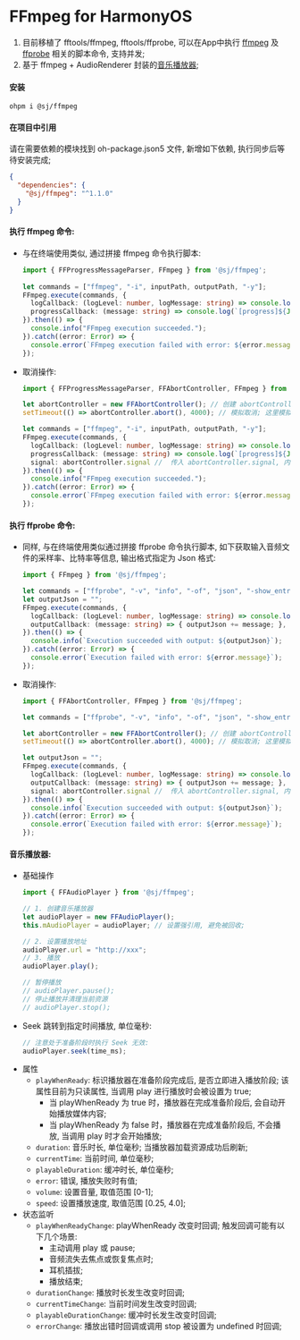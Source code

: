 # FFmpeg for HarmonyOS

1. 目前移植了 fftools/ffmpeg, fftools/ffprobe, 可以在App中执行 [ffmpeg](#执行-ffmpeg-命令) 及 [ffprobe](#执行-ffprobe-命令) 相关的脚本命令, 支持并发; 
2. 基于 ffmpeg + AudioRenderer 封装的[音乐播放器](#音乐播放器);

#### 安装
```shell
ohpm i @sj/ffmpeg
```

#### 在项目中引用

请在需要依赖的模块找到 oh-package.json5 文件, 新增如下依赖, 执行同步后等待安装完成;
```json
{
  "dependencies": {
    "@sj/ffmpeg": "^1.1.0"
  }
}
```

#### 执行 ffmpeg 命令:

- 与在终端使用类似, 通过拼接 ffmpeg 命令执行脚本:
  ```typescript
  import { FFProgressMessageParser, FFmpeg } from '@sj/ffmpeg';
          
  let commands = ["ffmpeg", "-i", inputPath, outputPath, "-y"];            
  FFmpeg.execute(commands, {
    logCallback: (logLevel: number, logMessage: string) => console.log(`[${logLevel}]${logMessage}`),
    progressCallback: (message: string) => console.log(`[progress]${JSON.stringify(FFProgressMessageParser.parse(message))}`),
  }).then(() => {
    console.info("FFmpeg execution succeeded.");
  }).catch((error: Error) => {
    console.error(`FFmpeg execution failed with error: ${error.message}`);
  });
  ```
- 取消操作:
  ```typescript
  import { FFProgressMessageParser, FFAbortController, FFmpeg } from '@sj/ffmpeg';
  
  let abortController = new FFAbortController(); // 创建 abortController, 在需要时终止脚本执行; 
  setTimeout(() => abortController.abort(), 4000); // 模拟取消; 这里模拟取消, 延迟4s后取消操作; 
  
  let commands = ["ffmpeg", "-i", inputPath, outputPath, "-y"];
  FFmpeg.execute(commands, {
    logCallback: (logLevel: number, logMessage: string) => console.log(`[${logLevel}]${logMessage}`),
    progressCallback: (message: string) => console.log(`[progress]${JSON.stringify(FFProgressMessageParser.parse(message))}`),
    signal: abortController.signal //  传入 abortController.signal, 内部会监听取消信号;
  }).then(() => { 
    console.info("FFmpeg execution succeeded.");
  }).catch((error: Error) => {
    console.error(`FFmpeg execution failed with error: ${error.message}`);
  });
  ```
  
#### 执行 ffprobe 命令:

- 同样, 与在终端使用类似通过拼接 ffprobe 命令执行脚本, 如下获取输入音频文件的采样率、比特率等信息, 输出格式指定为 Json 格式:
  ```typescript
  import { FFmpeg } from '@sj/ffmpeg';
  
  let commands = ["ffprobe", "-v", "info", "-of", "json", "-show_entries", "stream=sample_rate,bit_rate", "-i", inputPath];
  let outputJson = "";
  FFmpeg.execute(commands, {
    logCallback: (logLevel: number, logMessage: string) => console.log(`[${logLevel}]${logMessage}`),
    outputCallback: (message: string) => { outputJson += message; },
  }).then(() => {
    console.info(`Execution succeeded with output: ${outputJson}`);
  }).catch((error: Error) => {
    console.error(`Execution failed with error: ${error.message}`);
  });
  ```
- 取消操作:
  ```typescript
  import { FFAbortController, FFmpeg } from '@sj/ffmpeg';
  
  let commands = ["ffprobe", "-v", "info", "-of", "json", "-show_entries", "stream=sample_rate,bit_rate", "-i", inputPath];
  
  let abortController = new FFAbortController(); // 创建 abortController, 在需要时终止脚本执行; 
  setTimeout(() => abortController.abort(), 4000); // 模拟取消; 这里模拟取消, 延迟4s后取消操作; 
  
  let outputJson = "";
  FFmpeg.execute(commands, {
    logCallback: (logLevel: number, logMessage: string) => console.log(`[${logLevel}]${logMessage}`),
    outputCallback: (message: string) => { outputJson += message; },
    signal: abortController.signal //  传入 abortController.signal, 内部会监听取消信号;
  }).then(() => {
    console.info(`Execution succeeded with output: ${outputJson}`);
  }).catch((error: Error) => {
    console.error(`Execution failed with error: ${error.message}`);
  });
  ```
  
#### 音乐播放器:

- 基础操作
  ```typescript
  import { FFAudioPlayer } from '@sj/ffmpeg';
  
  // 1. 创建音乐播放器
  let audioPlayer = new FFAudioPlayer();
  this.mAudioPlayer = audioPlayer; // 设置强引用, 避免被回收;
  
  // 2. 设置播放地址
  audioPlayer.url = "http://xxx";
  // 3. 播放
  audioPlayer.play();
  
  // 暂停播放
  // audioPlayer.pause();
  // 停止播放并清理当前资源
  // audioPlayer.stop();
  ```
- Seek 跳转到指定时间播放, 单位毫秒:
  ```typescript
  // 注意处于准备阶段时执行 Seek 无效:
  audioPlayer.seek(time_ms);
  ```
- 属性
  - `playWhenReady`: 标识播放器在准备阶段完成后, 是否立即进入播放阶段; 该属性目前为只读属性, 当调用 play 进行播放时会被设置为 true;
    - 当 playWhenReady 为 true 时，播放器在完成准备阶段后, 会自动开始播放媒体内容;
    - 当 playWhenReady 为 false 时，播放器在完成准备阶段后, 不会播放, 当调用 play 时才会开始播放;
  - `duration`: 音乐时长, 单位毫秒; 当播放器加载资源成功后刷新;
  - `currentTime`: 当前时间, 单位毫秒;
  - `playableDuration`: 缓冲时长, 单位毫秒;
  - `error`: 错误, 播放失败时有值;
  - `volume`: 设置音量, 取值范围 \[0-1\];
  - `speed`: 设置播放速度, 取值范围 \[0.25, 4.0\];
- 状态监听
  - `playWhenReadyChange`: playWhenReady 改变时回调; 触发回调可能有以下几个场景:
    - 主动调用 play 或 pause;
    - 音频流失去焦点或恢复焦点时;
    - 耳机插拔;
    - 播放结束;
  - `durationChange`: 播放时长发生改变时回调;
  - `currentTimeChange`: 当前时间发生改变时回调;
  - `playableDurationChange`: 缓冲时长发生改变时回调;
  - `errorChange`: 播放出错时回调或调用 stop 被设置为 undefined 时回调;